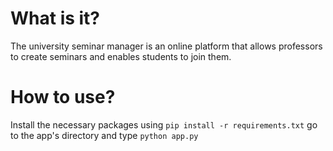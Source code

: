 # What is it?
The university seminar manager is an online platform that allows professors to create seminars and enables students to join them. 

# How to use?
Install the necessary packages using ``` pip install -r requirements.txt ``` go to the app's directory and type ``` python app.py ```
